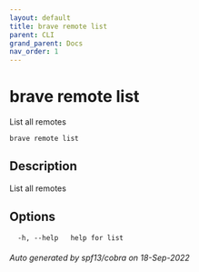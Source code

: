 ```yaml
---
layout: default
title: brave remote list
parent: CLI
grand_parent: Docs
nav_order: 1
---
```


# brave remote list

List all remotes

```
brave remote list
```

## Description

List all remotes

## Options

```
  -h, --help   help for list
```

###### Auto generated by spf13/cobra on 18-Sep-2022
